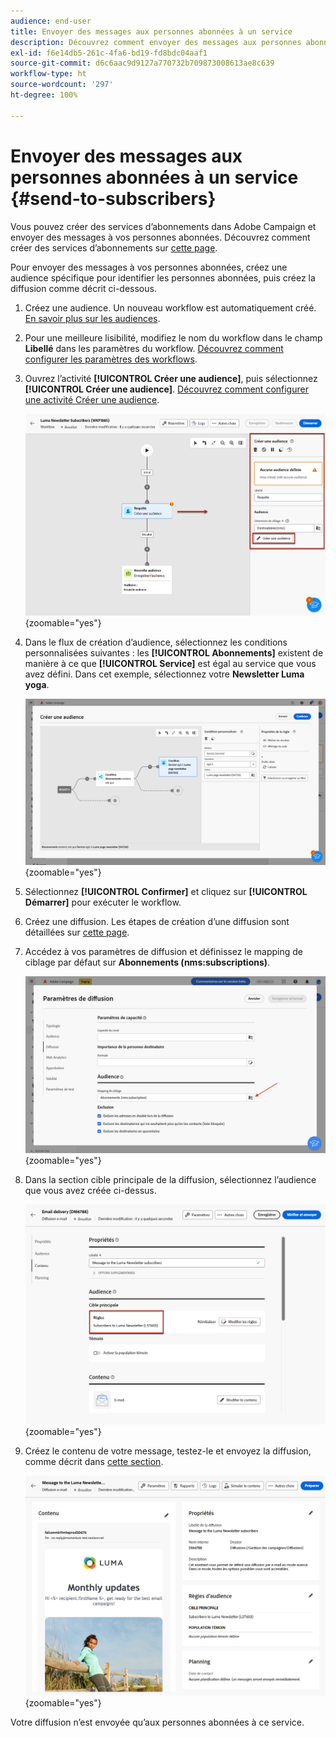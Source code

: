 ```yaml
---
audience: end-user
title: Envoyer des messages aux personnes abonnées à un service
description: Découvrez comment envoyer des messages aux personnes abonnées à un service.
exl-id: f6e14db5-261c-4fa6-bd19-fd8bdc04aaf1
source-git-commit: d6c6aac9d9127a770732b709873008613ae8c639
workflow-type: ht
source-wordcount: '297'
ht-degree: 100%

---
```


# Envoyer des messages aux personnes abonnées à un service {#send-to-subscribers}

Vous pouvez créer des services d’abonnements dans Adobe Campaign et envoyer des messages à vos personnes abonnées. Découvrez comment créer des services d’abonnements sur [cette page](../audience//manage-services.md#create-service).

Pour envoyer des messages à vos personnes abonnées, créez une audience spécifique pour identifier les personnes abonnées, puis créez la diffusion comme décrit ci-dessous.

1. Créez une audience. Un nouveau workflow est automatiquement créé. [En savoir plus sur les audiences](../audience/create-audience.md).

1. Pour une meilleure lisibilité, modifiez le nom du workflow dans le champ **Libellé** dans les paramètres du workflow. [Découvrez comment configurer les paramètres des workflows](../workflows/workflow-settings.md).

1. Ouvrez l’activité **[!UICONTROL Créer une audience]**, puis sélectionnez **[!UICONTROL Créer une audience]**. [Découvrez comment configurer une activité Créer une audience](../workflows/activities/build-audience.md).

   ![Capture d’écran affichant la configuration de l’activité Créer une audience dans Adobe Campaign.](assets/service-create-audience.png){zoomable="yes"}

1. Dans le flux de création d’audience, sélectionnez les conditions personnalisées suivantes : les **[!UICONTROL Abonnements]** existent de manière à ce que **[!UICONTROL Service]** est égal au service que vous avez défini. Dans cet exemple, sélectionnez votre **Newsletter Luma yoga**.

   ![Capture d’écran affichant le flux de création d’audiences avec des conditions personnalisées pour les abonnements dans Adobe Campaign.](assets/service-audience-subscribers.png){zoomable="yes"}

1. Sélectionnez **[!UICONTROL Confirmer]** et cliquez sur **[!UICONTROL Démarrer]** pour exécuter le workflow.

1. Créez une diffusion. Les étapes de création d’une diffusion sont détaillées sur [cette page](../msg/gs-messages.md#create-delivery).

1. Accédez à vos paramètres de diffusion et définissez le mapping de ciblage par défaut sur **Abonnements (nms:subscriptions)**.

   ![Capture d’écran affichant les paramètres de diffusion avec le mapping de ciblage remplacé par Abonnements dans Adobe Campaign.](assets/service-delivery-change-mapping.png){zoomable="yes"}

1. Dans la section cible principale de la diffusion, sélectionnez l’audience que vous avez créée ci-dessus.

   ![Capture d’écran affichant la section cible principale de la diffusion avec l’audience sélectionnée dans Adobe Campaign.](assets/service-delivery-targeting-subscribers.png){zoomable="yes"}

1. Créez le contenu de votre message, testez-le et envoyez la diffusion, comme décrit dans [cette section](../preview-test/preview-test.md).

   ![Capture d’écran affichant la diffusion prête à être envoyée dans Adobe Campaign.](assets/service-delivery-ready.png){zoomable="yes"}

Votre diffusion n’est envoyée qu’aux personnes abonnées à ce service.